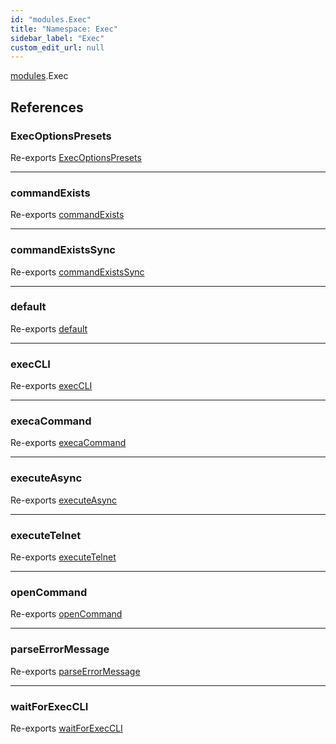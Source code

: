 ```yaml
---
id: "modules.Exec"
title: "Namespace: Exec"
sidebar_label: "Exec"
custom_edit_url: null
---
```


[modules](../modules/modules.md).Exec

## References

### ExecOptionsPresets

Re-exports [ExecOptionsPresets](../modules/system_exec.md#execoptionspresets)

___

### commandExists

Re-exports [commandExists](../modules/system_exec.md#commandexists)

___

### commandExistsSync

Re-exports [commandExistsSync](../modules/system_exec.md#commandexistssync)

___

### default

Re-exports [default](../modules/system_exec.md#default)

___

### execCLI

Re-exports [execCLI](../modules/system_exec.md#execcli)

___

### execaCommand

Re-exports [execaCommand](../modules/system_exec.md#execacommand)

___

### executeAsync

Re-exports [executeAsync](../modules/system_exec.md#executeasync)

___

### executeTelnet

Re-exports [executeTelnet](../modules/system_exec.md#executetelnet)

___

### openCommand

Re-exports [openCommand](../modules/system_exec.md#opencommand)

___

### parseErrorMessage

Re-exports [parseErrorMessage](../modules/system_exec.md#parseerrormessage)

___

### waitForExecCLI

Re-exports [waitForExecCLI](../modules/system_exec.md#waitforexeccli)
